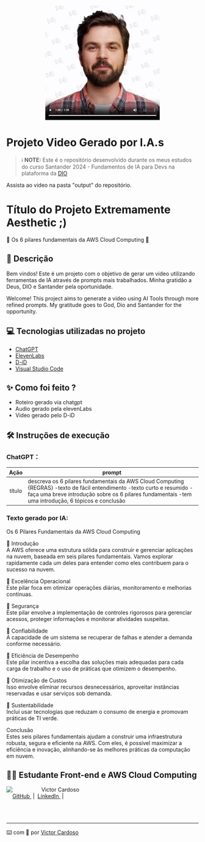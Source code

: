 <p align="center">
<img 
    src="./assets/image/pilaresAws.png"
    width="300"
/>
</p>

# Projeto Video Gerado por I.A.s

 > ℹ️ **NOTE:** Este é o repositório desenvolvido durante os meus estudos do curso Santander 2024 - Fundamentos de IA para Devs na plataforma da [DIO](https://dio.me)

Assista ao video na pasta "output" do repositório.

# Título do Projeto Extremamente Aesthetic ;)
🤖 Os 6 pilares fundamentais da AWS Cloud Computing 🤖

## 📒 Descrição
Bem vindos! Este é um projeto com o objetivo de gerar um video utilizando ferramentas de IA através de prompts mais trabalhados. Minha gratidão a Deus, DIO e Santander pela oportunidade.

Welcome! This project aims to generate a video using AI Tools through more refined prompts. My gratitude goes to God, Dio and Santander for the opportunity.

## 💻 Tecnologias utilizadas no projeto

- [ChatGPT](https://chat.openai.com/) 
- [ElevenLabs](https://beta.elevenlabs.io/)
- [D-iD](https://www.d-id.com/)
- [Visual Studio Code](https://code.visualstudio.com/)

## ✨ Como foi feito ?

- Roteiro gerado via chatgpt
- Audio gerado pela elevenLabs
- Video gerado pelo D-iD

## 🛠️ Instruções de execução

### ChatGPT：

|   Ação   | prompt                                                                                                                                                                                                                                                                         |
| :------: | ------------------------------------------------------------------------------------------------------------------------------------------------------------------------------------------------------------------------------------------------------------------------------ |
|  título  | descreva os 6 pilares fundamentais da AWS Cloud Computing {REGRAS} -texto de fácil entendimento -texto curto e resumido -faça uma breve introdução sobre os 6 pilares fundamentais -tem uma introdução, 6 tópicos e conclusão |

### Texto gerado por IA:

Os 6 Pilares Fundamentais da AWS Cloud Computing

🔷 Introdução<br>
A AWS oferece uma estrutura sólida para construir e gerenciar aplicações na nuvem, baseada em seis pilares fundamentais. Vamos explorar rapidamente cada um deles para entender como eles contribuem para o sucesso na nuvem.

🔷 Excelência Operacional<br>
Este pilar foca em otimizar operações diárias, monitoramento e melhorias contínuas.

🔷 Segurança<br>
Este pilar envolve a implementação de controles rigorosos para gerenciar acessos, proteger informações e monitorar atividades suspeitas.

🔷 Confiabilidade<br>
A capacidade de um sistema se recuperar de falhas e atender a demanda conforme necessário.

🔷 Eficiência de Desempenho<br>
Este pilar incentiva a escolha das soluções mais adequadas para cada carga de trabalho e o uso de práticas que otimizem o desempenho.

🔷 Otimização de Custos<br>
Isso envolve eliminar recursos desnecessários, aproveitar instâncias reservadas e usar serviços sob demanda.

🔷 Sustentabilidade<br>
Inclui usar tecnologias que reduzam o consumo de energia e promovam práticas de TI verde.

Conclusão<br>
Estes seis pilares fundamentais ajudam a construir uma infraestrutura robusta, segura e eficiente na AWS. Com eles, é possível maximizar a eficiência e inovação, alinhando-se às melhores práticas da computação em nuvem.

## 👨‍💻 Estudante Front-end e AWS Cloud Computing

<p>
    <img 
      align=left 
      margin=10 
      width=80 
      src="https://github.com/VictorSamuraiWol.png"
    />
    <p>&nbsp&nbsp&nbspVictor Cardoso<br>
    &nbsp&nbsp&nbsp
    <a 
        href="https://github.com/VictorSamuraiWol">
        GitHub
    </a>
    &nbsp;|&nbsp;
    <a 
        href="https://www.linkedin.com/in/victor-cardoso-cloud-front/">
        LinkedIn
    </a>
    &nbsp;|&nbsp;
    </p>
</p>
<br/><br/>

---

⌨️ com 💚 por [Victor Cardoso](https://github.com/VictorSamuraiWol)